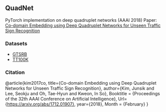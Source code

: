 ## QuadNet
PyTorch implementation on deep quadruplet networks (AAAI 2018)
Paper: [Co-domain Embedding using Deep Quadruplet Networks for Unseen Traffic Sign Recognition](https://arxiv.org/pdf/1712.01907.pdf) 

### Datasets
+ [GTSRB](http://benchmark.ini.rub.de/?section=gtsrb&subsection=dataset)
+ [TT100K](http://cg.cs.tsinghua.edu.cn/traffic-sign/)

### Citation
@article{kim2017co,
  title={Co-domain Embedding using Deep Quadruplet Networks for Unseen Traffic Sign Recognition},
  author={Kim, Junsik and Lee, Seokju and Oh, Tae-Hyun and Kweon, In So},
  Booktitle = {Proceedings of the 32th AAAI Conference on Artificial Intelligence},
  Url={https://arxiv.org/abs/1712.01907},
  year={2018},
  Month = {February}
}
